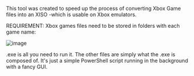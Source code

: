 This tool was created to speed up the process of converting Xbox Game files into an XISO -which is usable on Xbox emulators.

REQUIREMENT:
Xbox games files need to be stored in folders with each game name:

![image](https://github.com/Vini-Frei/XBE2XISO/assets/106484637/4925fe89-d04a-428c-8921-f2b2ac554bd6)

.exe is all you need to run it. The other files are simply what the .exe is composed of. It's just a simple PowerShell script running in the background with a fancy GUI.
